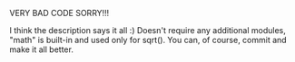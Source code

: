 VERY BAD CODE SORRY!!!

I think the description says it all :)
Doesn't require any additional modules, "math" is built-in and used only for sqrt().
You can, of course, commit and make it all better.
